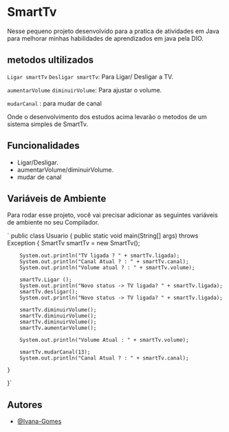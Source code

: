 

# SmartTv

Nesse pequeno projeto desenvolvido para a pratica de atividades em Java para melhorar minhas habilidades de aprendizados em java pela DIO. 

## metodos ultilizados 

`Ligar smartTv` `Desligar smartTv`: Para Ligar/ Desligar a TV. 

 `aumentarVolume` `diminuirVolume`: Para ajustar o volume.

 `mudarCanal` : para mudar de canal 

Onde o desenvolvimento dos estudos acima levarão o metodos de um sistema simples de SmartTv. 



## Funcionalidades

- Ligar/Desligar.  
- aumentarVolume/diminuirVolume.
- mudar de canal 

## Variáveis de Ambiente

Para rodar esse projeto, você vai precisar adicionar as seguintes variáveis de ambiente no seu Compilador. 

` public class Usuario {
    public static void main(String[] args) throws Exception {
        SmartTv smartTv = new SmartTv();

        System.out.println("TV ligada ? " + smartTv.ligada);
        System.out.println("Canal Atual ? : " + smartTv.canal);
        System.out.println("Volume atual ? : " + smartTv.volume);
    
        smartTv.Ligar (); 
        System.out.println("Novo status -> TV ligada? " + smartTv.ligada);
        smartTv.desligar();
        System.out.println("Novo status -> TV ligada? " + smartTv.ligada);

        smartTv.diminuirVolume();
        smartTv.diminuirVolume();
        smartTv.diminuirVolume();
        smartTv.aumentarVolume();

        System.out.println("Volume Atual : " + smartTv.volume);

        smartTv.mudarCanal(13);
        System.out.println("Canal Atual ? : " + smartTv.canal);

    }
}`


## Autores

- [@Ivana-Gomes](https://www.github.com/Ivana-Gomes)

